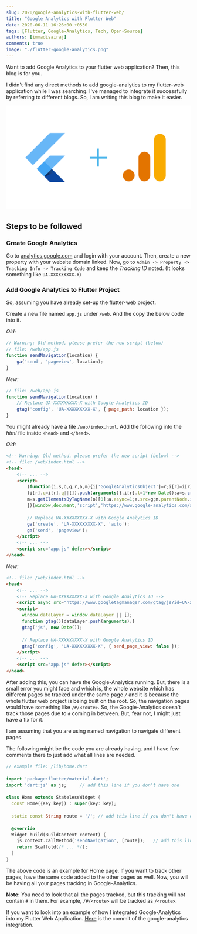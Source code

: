 ```yaml
---
slug: 2020/google-analytics-with-flutter-web/
title: "Google Analytics with Flutter Web"
date: 2020-06-11 16:26:00 +0530
tags: [Flutter, Google-Analytics, Tech, Open-Source]
authors: [immadisairaj]
comments: true
image: "./flutter-google-analytics.png"
---
```


Want to add Google Analytics to your flutter web application? Then, this blog is for you.

I didn't find any direct methods to add google-analytics to my flutter-web application while I was searching. I've managed to integrate it successfully by referring to different blogs. So, I am writing this blog to make it easier.

![Flutter + Google Analytics](./flutter-google-analytics.png)

<!--truncate-->

## Steps to be followed

### Create Google Analytics

Go to [analytics.google.com][analytics] and login with your account. Then, create a new property with your website domain linked. Now, go to `Admin -> Property -> Tracking Info -> Tracking Code` and keep the *Tracking ID* noted. (It looks something like `UA-XXXXXXXXX-X`)

### Add Google Analytics to Flutter Project

So, assuming you have already set-up the flutter-web project.

Create a new file named `app.js` under `/web`. And the copy the below code into it.

*Old:*
```javascript
// Warning: Old method, please prefer the new script (below)
// file: /web/app.js
function sendNavigation(location) {
    ga('send', 'pageview', location);
}
```

*New:*
```javascript
// file: /web/app.js
function sendNavigation(location) {
    // Replace UA-XXXXXXXXX-X with Google Analytics ID
    gtag('config', 'UA-XXXXXXXXX-X', { page_path: location });
}
```

You might already have a file `/web/index.html`. Add the following into the *html* file inside `<head>` and `</head>`.

*Old:*
```html
<!-- Warning: Old method, please prefer the new script (below) -->
<!-- file: /web/index.html -->
<head>
    <!-- ... -->
    <script>
        (function(i,s,o,g,r,a,m){i['GoogleAnalyticsObject']=r;i[r]=i[r]||function(){
        (i[r].q=i[r].q||[]).push(arguments)},i[r].l=1*new Date();a=s.createElement(o),
        m=s.getElementsByTagName(o)[0];a.async=1;a.src=g;m.parentNode.insertBefore(a,m)
        })(window,document,'script','https://www.google-analytics.com/analytics.js','ga');

        // Replace UA-XXXXXXXXX-X with Google Analytics ID
        ga('create', 'UA-XXXXXXXXX-X', 'auto');
        ga('send', 'pageview');
    </script>
    <!-- ... -->
    <script src="app.js" defer></script>
</head>
```

*New:*
```html
<!-- file: /web/index.html -->
<head>
    <!-- ... -->
    <!-- Replace UA-XXXXXXXXX-X with Google Analytics ID -->
    <script async src="https://www.googletagmanager.com/gtag/js?id=UA-XXXXXXXXX-X"></script>
    <script>
      window.dataLayer = window.dataLayer || [];
      function gtag(){dataLayer.push(arguments);}
      gtag('js', new Date());

      // Replace UA-XXXXXXXXX-X with Google Analytics ID
      gtag('config', 'UA-XXXXXXXXX-X', { send_page_view: false });
    </script>
    <!-- ... -->
    <script src="app.js" defer></script>
</head>
```

After adding this, you can have the Google-Analytics running. But, there is a small error you might face and which is, the whole website which has different pages be tracked under the same page `/` and it is because the whole flutter web project is being built on the root. So, the navigation pages would have something like `/#/<route>`. So, the Google-Analytics doesn't track those pages due to `#` coming in between. But, fear not, I might just have a fix for it.

I am assuming that you are using named navigation to navigate different pages.

The following might be the code you are already having. and I have few comments there to just add what all lines are needed.
```dart
// example file: /lib/home.dart

import 'package:flutter/material.dart';
import 'dart:js' as js;     // add this line if you don't have one

class Home extends StatelessWidget {
  const Home({Key key}) : super(key: key);

  static const String route = '/'; // add this line if you don't have one
  
  @override
  Widget build(BuildContext context) {
    js.context.callMethod('sendNavigation', [route]);   // add this line
    return Scaffold(/* ... */);
  }
}
```
The above code is an example for Home page. If you want to track other pages, have the same code added to the other pages as well. Now, you will be having all your pages tracking in Google-Analytics.

**Note:** You need to look that all the pages tracked, but this tracking will not contain `#` in them. For example, `/#/<route>` will be tracked as `/<route>`.

If you want to look into an example of how I integrated Google-Analytics into my Flutter Web Application. [Here][commit] is the commit of the google-analytics integration.

[analytics]: https://analytics.google.com
[commit]: https://github.com/immadisairaj/CarouselPortfolio/commit/51f4e0b918a6965083e6ad687e46d27bf2326336
